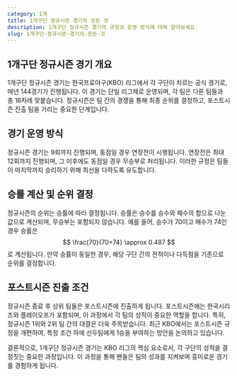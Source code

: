 ```yaml
---
category: 1개
title: 1개구단 정규시즌 경기의 모든 것
description: 1개구단 정규시즌 경기의 규정과 운영 방식에 대해 알아보세요.
slug: 1개구단-정규시즌-경기의-모든-것
---
```

## 1개구단 정규시즌 경기 개요

1개구단 정규시즌 경기는 한국프로야구(KBO) 리그에서 각 구단이 치르는 공식 경기로, 매년 144경기가 진행됩니다. 이 경기는 단일 리그제로 운영되며, 각 팀은 다른 팀들과 총 16차례 맞붙습니다. 정규시즌은 팀 간의 경쟁을 통해 최종 순위를 결정하고, 포스트시즌 진출 팀을 가리는 중요한 단계입니다.

## 경기 운영 방식

정규시즌 경기는 9회까지 진행되며, 동점일 경우 연장전이 시행됩니다. 연장전은 최대 12회까지 진행되며, 그 이후에도 동점일 경우 무승부로 처리됩니다. 이러한 규정은 팀들이 마지막까지 승리하기 위해 최선을 다하도록 유도합니다.

## 승률 계산 및 순위 결정

정규시즌의 순위는 승률에 따라 결정됩니다. 승률은 승수를 승수와 패수의 합으로 나눈 값으로 계산되며, 무승부는 포함되지 않습니다. 예를 들어, 승수가 70이고 패수가 74인 경우 승률은 $$ \frac{70}{70+74} \approx 0.487 $$로 계산됩니다. 만약 승률이 동일한 경우, 해당 구단 간의 전적이나 다득점을 기준으로 순위를 결정합니다.

## 포스트시즌 진출 조건

정규시즌 종료 후 상위 팀들은 포스트시즌에 진출하게 됩니다. 포스트시즌에는 한국시리즈와 플레이오프가 포함되며, 이 과정에서 각 팀의 성적이 중요한 역할을 합니다. 특히, 정규시즌 1위와 2위 팀 간의 대결은 더욱 주목받습니다. 최근 KBO에서는 포스트시즌 규정을 개편하여, 특정 조건 하에 선두팀에게 1승을 부여하는 방안을 논의하고 있습니다.

결론적으로, 1개구단 정규시즌 경기는 KBO 리그의 핵심 요소로서, 각 구단의 성적을 결정짓는 중요한 과정입니다. 이 과정을 통해 팬들은 팀의 성과를 지켜보며 흥미로운 경기를 경험하게 됩니다.